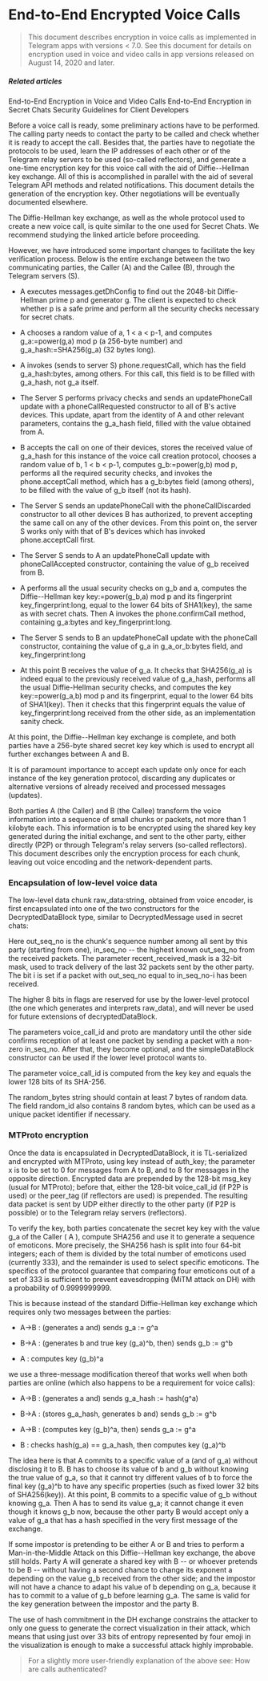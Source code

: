# End-to-End Encrypted Voice Calls

> This document describes encryption in voice calls as implemented in Telegram apps with versions < 7.0. See this document for details on encryption used in voice and video calls in app versions released on August 14, 2020 and later.

##### Related articles



End-to-End Encryption in Voice and Video Calls
End-to-End Encryption in Secret Chats
Security Guidelines for Client Developers

Before a voice call is ready, some preliminary actions have to be performed. The calling party needs to contact the party to be called and check whether it is ready to accept the call. Besides that, the parties have to negotiate the protocols to be used, learn the IP addresses of each other or of the Telegram relay servers to be used (so-called reflectors), and generate a one-time encryption key for this voice call with the aid of Diffie--Hellman key exchange. All of this is accomplished in parallel with the aid of several Telegram API methods and related notifications. This document details the generation of the encryption key. Other negotiations will be eventually documented elsewhere.

The Diffie-Hellman key exchange, as well as the whole protocol used to create a new voice call, is quite similar to the one used for Secret Chats. We recommend studying the linked article before proceeding.

However, we have introduced some important changes to facilitate the key verification process. Below is the entire exchange between the two communicating parties, the Caller (A) and the Callee (B), through the Telegram servers (S).

- A executes messages.getDhConfig to find out the 2048-bit Diffie-Hellman prime p and generator g. The client is expected to check whether p is a safe prime and perform all the security checks necessary for secret chats.

- A chooses a random value of a, 1 < a < p-1, and computes g_a:=power(g,a) mod p (a 256-byte number) and g_a_hash:=SHA256(g_a) (32 bytes long).

- A invokes (sends to server S) phone.requestCall, which has the field g_a_hash:bytes, among others. For this call, this field is to be filled with g_a_hash, not g_a itself.

- The Server S performs privacy checks and sends an updatePhoneCall update with a phoneCallRequested constructor to all of B's active devices. This update, apart from the identity of A and other relevant parameters, contains the g_a_hash field, filled with the value obtained from A.

- B accepts the call on one of their devices, stores the received value of g_a_hash for this instance of the voice call creation protocol, chooses a random value of b, 1 < b < p-1, computes g_b:=power(g,b) mod p, performs all the required security checks, and invokes the phone.acceptCall method, which has a g_b:bytes field (among others), to be filled with the value of g_b itself (not its hash).

- The Server S sends an updatePhoneCall with the phoneCallDiscarded constructor to all other devices B has authorized, to prevent accepting the same call on any of the other devices. From this point on, the server S works only with that of B's devices which has invoked phone.acceptCall first.

- The Server S sends to A an updatePhoneCall update with phoneCallAccepted constructor, containing the value of g_b received from B.

- A performs all the usual security checks on g_b and a, computes the Diffie--Hellman key key:=power(g_b,a) mod p and its fingerprint key_fingerprint:long, equal to the lower 64 bits of SHA1(key), the same as with secret chats. Then A invokes the phone.confirmCall method, containing g_a:bytes and key_fingerprint:long.

- The Server S sends to B an updatePhoneCall update with the phoneCall constructor, containing the value of g_a in g_a_or_b:bytes field, and key_fingerprint:long

- At this point B receives the value of g_a. It checks that SHA256(g_a) is indeed equal to the previously received value of g_a_hash, performs all the usual Diffie-Hellman security checks, and computes the key key:=power(g_a,b) mod p and its fingerprint, equal to the lower 64 bits of SHA1(key). Then it checks that this fingerprint equals the value of key_fingerprint:long received from the other side, as an implementation sanity check.

At this point, the Diffie--Hellman key exchange is complete, and both parties have a 256-byte shared secret key key which is used to encrypt all further exchanges between A and B.

It is of paramount importance to accept each update only once for each instance of the key generation protocol, discarding any duplicates or alternative versions of already received and processed messages (updates).

Both parties A (the Caller) and B (the Callee) transform the voice information into a sequence of small chunks or packets, not more than 1 kilobyte each. This information is to be encrypted using the shared key key generated during the initial exchange, and sent to the other party, either directly (P2P) or through Telegram's relay servers (so-called reflectors). This document describes only the encryption process for each chunk, leaving out voice encoding and the network-dependent parts.

### Encapsulation of low-level voice data

The low-level data chunk raw_data:string, obtained from voice encoder, is first encapsulated into one of the two constructors for the DecryptedDataBlock type, similar to DecryptedMessage used in secret chats:

Here out_seq_no is the chunk's sequence number among all sent by this party (starting from one), in_seq_no -- the highest known out_seq_no from the received packets. The parameter recent_received_mask is a 32-bit mask, used to track delivery of the last 32 packets sent by the other party. The bit i is set if a packet with out_seq_no equal to in_seq_no-i has been received.

The higher 8 bits in flags are reserved for use by the lower-level protocol (the one which generates and interprets raw_data), and will never be used for future extensions of decryptedDataBlock.

The parameters voice_call_id and proto are mandatory until the other side confirms reception of at least one packet by sending a packet with a non-zero in_seq_no. After that, they become optional, and the simpleDataBlock constructor can be used if the lower level protocol wants to.

The parameter voice_call_id is computed from the key key and equals the lower 128 bits of its SHA-256.

The random_bytes string should contain at least 7 bytes of random data. The field random_id also contains 8 random bytes, which can be used as a unique packet identifier if necessary.

### MTProto encryption

Once the data is encapsulated in DecryptedDataBlock, it is TL-serialized and encrypted with MTProto, using key instead of auth_key; the parameter x is to be set to 0 for messages from A to B, and to 8 for messages in the opposite direction. Encrypted data are prepended by the 128-bit msg_key (usual for MTProto); before that, either the 128-bit voice_call_id (if P2P is used) or the peer_tag (if reflectors are used) is prepended. The resulting data packet is sent by UDP either directly to the other party (if P2P is possible) or to the Telegram relay servers (reflectors).

To verify the key, both parties concatenate the secret key key with the value g_a of the Caller ( A ), compute SHA256 and use it to generate a sequence of emoticons. More precisely, the SHA256 hash is split into four 64-bit integers; each of them is divided by the total number of emoticons used (currently 333), and the remainder is used to select specific emoticons. The specifics of the protocol guarantee that comparing four emoticons out of a set of 333 is sufficient to prevent eavesdropping (MiTM attack on DH) with a probability of 0.9999999999.

This is because instead of the standard Diffie-Hellman key exchange which requires only two messages between the parties:

- A->B : (generates a and) sends g_a := g^a

- B->A : (generates b and true key (g_a)^b, then) sends g_b := g^b

- A : computes key (g_b)^a

we use a three-message modification thereof that works well when both parties are online (which also happens to be a requirement for voice calls):

- A->B : (generates a and) sends g_a_hash := hash(g^a)

- B->A : (stores g_a_hash, generates b and) sends g_b := g^b

- A->B : (computes key (g_b)^a, then) sends g_a := g^a

- B : checks hash(g_a) == g_a_hash, then computes key (g_a)^b

The idea here is that A commits to a specific value of a (and of g_a) without disclosing it to B. B has to choose its value of b and g_b without knowing the true value of g_a, so that it cannot try different values of b to force the final key (g_a)^b to have any specific properties (such as fixed lower 32 bits of SHA256(key)). At this point, B commits to a specific value of g_b without knowing g_a. Then A has to send its value g_a; it cannot change it even though it knows g_b now, because the other party B would accept only a value of g_a that has a hash specified in the very first message of the exchange.

If some impostor is pretending to be either A or B and tries to perform a Man-in-the-Middle Attack on this Diffie--Hellman key exchange, the above still holds. Party A will generate a shared key with B -- or whoever pretends to be B -- without having a second chance to change its exponent a depending on the value g_b received from the other side; and the impostor will not have a chance to adapt his value of b depending on g_a, because it has to commit to a value of g_b before learning g_a. The same is valid for the key generation between the impostor and the party B.

The use of hash commitment in the DH exchange constrains the attacker to only one guess to generate the correct visualization in their attack, which means that using just over 33 bits of entropy represented by four emoji in the visualization is enough to make a successful attack highly improbable.

> For a slightly more user-friendly explanation of the above see: How are calls authenticated?

